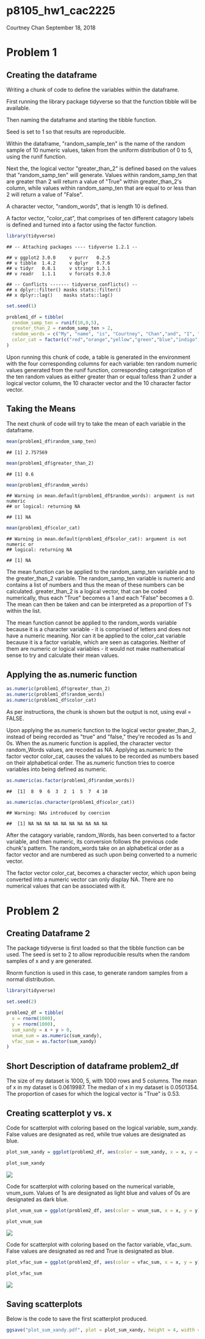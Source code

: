 p8105\_hw1\_cac2225
================
Courtney Chan
September 18, 2018

Problem 1
=========

Creating the dataframe
----------------------

Writing a chunk of code to define the variables within the dataframe.

First running the library package tidyverse so that the function tibble will be available.

Then naming the dataframe and starting the tibble function.

Seed is set to 1 so that results are reproducible.

Within the dataframe, "random\_sample\_ten" is the name of the random sample of 10 numeric values, taken from the uniform distribution of 0 to 5, using the runif function.

Next the, the logical vector "greater\_than\_2" is defined based on the values that "random\_samp\_ten" will generate. Values within random\_samp\_ten that are greater than 2 will return a value of "True" within greater\_than\_2's column, while values within random\_samp\_ten that are equal to or less than 2 will return a value of "False".

A character vector, "random\_words", that is length 10 is defined.

A factor vector, "color\_cat", that comprises of ten different catagory labels is defined and turned into a factor using the factor function.

``` r
library(tidyverse)
```

    ## -- Attaching packages ---- tidyverse 1.2.1 --

    ## v ggplot2 3.0.0     v purrr   0.2.5
    ## v tibble  1.4.2     v dplyr   0.7.6
    ## v tidyr   0.8.1     v stringr 1.3.1
    ## v readr   1.1.1     v forcats 0.3.0

    ## -- Conflicts ------- tidyverse_conflicts() --
    ## x dplyr::filter() masks stats::filter()
    ## x dplyr::lag()    masks stats::lag()

``` r
set.seed(1)

problem1_df = tibble(
  random_samp_ten = runif(10,0,5),
  greater_than_2 = random_samp_ten > 2,
  random_words = c("My", "name", "is", "Courtney", "Chan","and", "I", "love", "data", "science"),
  color_cat = factor(c("red","orange","yellow","green","blue","indigo","purple","black","white","grey" ))
)
```

Upon running this chunk of code, a table is generated in the environment with the four corresponding columns for each variable: ten random numeric values generated from the runif function, corresponding categorization of the ten random values as either greater than or equal to/less than 2 under a logical vector column, the 10 character vector and the 10 character factor vector.

Taking the Means
----------------

The next chunk of code will try to take the mean of each variable in the dataframe.

``` r
mean(problem1_df$random_samp_ten)
```

    ## [1] 2.757569

``` r
mean(problem1_df$greater_than_2)
```

    ## [1] 0.6

``` r
mean(problem1_df$random_words)
```

    ## Warning in mean.default(problem1_df$random_words): argument is not numeric
    ## or logical: returning NA

    ## [1] NA

``` r
mean(problem1_df$color_cat)
```

    ## Warning in mean.default(problem1_df$color_cat): argument is not numeric or
    ## logical: returning NA

    ## [1] NA

The mean function can be applied to the random\_samp\_ten variable and to the greater\_than\_2 variable. The random\_samp\_ten variable is numeric and contains a list of numbers and thus the mean of these numbers can be calculated. greater\_than\_2 is a logical vector, that can be coded numerically, thus each "True" becomes a 1 and each "False" becomes a 0. The mean can then be taken and can be interpreted as a proportion of 1's within the list.

The mean function cannot be applied to the random\_words variable because it is a character variable - it is comprised of letters and does not have a numeric meaning. Nor can it be applied to the color\_cat variable because it is a factor variable, which are seen as catagories. Neither of them are numeric or logical variables - it would not make mathematical sense to try and calculate their mean values.

Applying the as.numeric function
--------------------------------

``` r
as.numeric(problem1_df$greater_than_2)
as.numeric(problem1_df$random_words)
as.numeric(problem1_df$color_cat)
```

As per instructions, the chunk is shown but the output is not, using eval = FALSE.

Upon applying the as.numeric function to the logical vector greater\_than\_2, instead of being recorded as "true" and "false," they're recoded as 1s and 0s. When the as.numeric function is applied, the character vector random\_Words values, are recoded as NA. Applying as.numeric to the factor vector color\_cat, causes the values to be recorded as numbers based on their alphabetical order. The as.numeric function tries to coerce variables into being defined as numeric.

``` r
as.numeric(as.factor(problem1_df$random_words))
```

    ##  [1]  8  9  6  3  2  1  5  7  4 10

``` r
as.numeric(as.character(problem1_df$color_cat))
```

    ## Warning: NAs introduced by coercion

    ##  [1] NA NA NA NA NA NA NA NA NA NA

After the catagory variable, random\_Words, has been converted to a factor variable, and then numeric, its conversion follows the previous code chunk's pattern. The random\_words take on an alphabetical order as a factor vector and are numbered as such upon being converted to a numeric vector.

The factor vector color\_cat, becomes a character vector, which upon being converted into a numeric vector can only display NA. There are no numerical values that can be associated with it.

Problem 2
=========

Creating Dataframe 2
--------------------

The package tidyverse is first loaded so that the tibble function can be used. The seed is set to 2 to allow reproducible results when the random samples of x and y are generated.

Rnorm function is used in this case, to generate random samples from a normal distribution.

``` r
library(tidyverse)

set.seed(2)

problem2_df = tibble(
  x = rnorm(1000),
  y = rnorm(1000),
  sum_xandy = x + y > 0,
  vnum_sum = as.numeric(sum_xandy),
  vfac_sum = as.factor(sum_xandy)
)
```

Short Description of dataframe problem2\_df
-------------------------------------------

The size of my dataset is 1000, 5, with 1000 rows and 5 columns. The mean of x in my dataset is 0.0619987. The median of x in my dataset is 0.0501354. The proportion of cases for which the logical vector is "True" is 0.53.

Creating scatterplot y vs. x
----------------------------

Code for scatterplot with coloring based on the logical variable, sum\_xandy. False values are designated as red, while true values are designated as blue.

``` r
plot_sum_xandy = ggplot(problem2_df, aes(color = sum_xandy, x = x, y = y)) + geom_point()

plot_sum_xandy
```

![](p8105_hw1_cac2225_files/figure-markdown_github/Plot%201%20color%20via%20sum_xandy-1.png)

Code for scatterplot with coloring based on the numerical variable, vnum\_sum. Values of 1s are designated as light blue and values of 0s are designated as dark blue.

``` r
plot_vnum_sum = ggplot(problem2_df, aes(color = vnum_sum, x = x, y = y)) + geom_point()

plot_vnum_sum
```

![](p8105_hw1_cac2225_files/figure-markdown_github/Plot%202%20color%20via%20vnum_sum-1.png)

Code for scatterplot with coloring based on the factor variable, vfac\_sum. False values are designated as red and True is designated as blue.

``` r
plot_vfac_sum = ggplot(problem2_df, aes(color = vfac_sum, x = x, y = y)) + geom_point()

plot_vfac_sum
```

![](p8105_hw1_cac2225_files/figure-markdown_github/Plot%203%20color%20via%20vfac_sum-1.png)

Saving scatterplots
-------------------

Below is the code to save the first scatterplot produced.

``` r
ggsave("plot_sum_xandy.pdf", plot = plot_sum_xandy, height = 4, width = 6)
```
